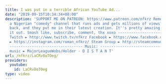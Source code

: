 ```yaml
---
title: I was put in a terrible African YouTube Ad...
date: "2019-09-15T10:34:34+08:00"
description: 'SUPPORT ME ON PATREON: https://www.patreon.com/nfkrz Remember FK Comedy,
  a Nigerian "comedy" channel that runs ads and gets millions of views? Well, they''re
  back, and they put me in their latest creation. It''s pretty amazing. Let''s check
  it out. Smash like, subscribe, comment, thx xoxo ---------------------------------
  Twitch ► http://www.twitch.tv/nfkrz Facebook ► https://www.facebook.com/NFKRZ1 Instagram
  ► https://instagram.com/roman_nfkrz/ Steam Group ► http://steamcommunity.com/groups/nfkrzgroup
  --------------------------------- Music: --------------------------------- Outro
  music ► MajorLeagueWobs/Holder - D I S T A N T'
url: /nfkrz/LaCRv8oTOeg/
providers:
  youtube:
    id: LaCRv8oTOeg
type: video
---
```

